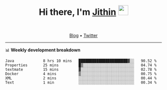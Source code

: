 <h1 align="center">Hi there, I'm <a href="https://jithset.github.io/" target="_blank">Jithin</a> <img
src="https://github.com/blackcater/blackcater/raw/main/images/Hi.gif" height="32" /></h1>

<br />

<p align="center">
  <a href="https://jithset.github.io">Blog</a> •
  <a href="https://twitter.com/jithset">Twitter</a>
</p>

---

📊 **Weekly development breakdown**

<!--START_SECTION:waka-->

```text
Java             8 hrs 10 mins   ██████████████████████▓░░   90.52 %
Properties       25 mins         █▒░░░░░░░░░░░░░░░░░░░░░░░   04.74 %
textmate         15 mins         ▓░░░░░░░░░░░░░░░░░░░░░░░░   02.78 %
Docker           4 mins          ▒░░░░░░░░░░░░░░░░░░░░░░░░   00.75 %
XML              2 mins          ░░░░░░░░░░░░░░░░░░░░░░░░░   00.44 %
Text             1 min           ░░░░░░░░░░░░░░░░░░░░░░░░░   00.34 %
```

<!--END_SECTION:waka-->

